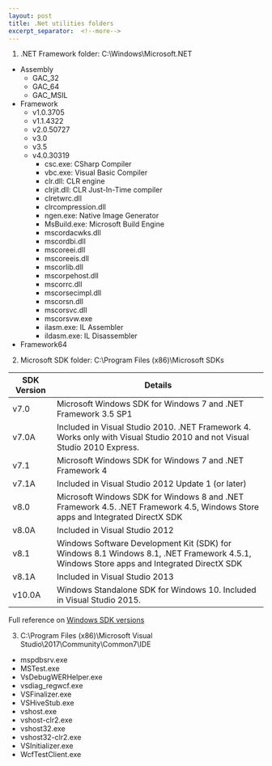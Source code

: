 ```yaml
---
layout: post
title: .Net utilities folders
excerpt_separator:  <!--more-->
---
```



1. .NET Framework folder: C:\Windows\Microsoft.NET

* Assembly
  * GAC_32
  * GAC_64
  * GAC_MSIL
* Framework
  * v1.0.3705
  * v1.1.4322
  * v2.0.50727
  * v3.0
  * v3.5
  * v4.0.30319
    * csc.exe: CSharp Compiler
    * vbc.exe: Visual Basic Compiler
    * clr.dll: CLR engine
    * clrjit.dll: CLR Just-In-Time compiler
    * clretwrc.dll
    * clrcompression.dll
    * ngen.exe: Native Image Generator
    * MsBuild.exe: Microsoft Build Engine
    * mscordacwks.dll
    * mscordbi.dll
    * mscoreei.dll
    * mscoreeis.dll
    * mscorlib.dll
    * mscorpehost.dll
    * mscorrc.dll
    * mscorsecimpl.dll
    * mscorsn.dll
    * mscorsvc.dll
    * mscorsvw.exe
    * ilasm.exe: IL Assembler
    * ildasm.exe: IL Disassembler
* Framework64

2. Microsoft SDK folder: C:\Program Files (x86)\Microsoft SDKs

| SDK Version |  Details |
| --- | --- |
| v7.0 | Microsoft Windows SDK for Windows 7 and .NET Framework 3.5 SP1 |
| v7.0A | Included in Visual Studio 2010. .NET Framework 4. Works only with Visual Studio 2010 and not Visual Studio 2010 Express. |
| v7.1 | Microsoft Windows SDK for Windows 7 and .NET Framework 4 |
| v7.1A | Included in Visual Studio 2012 Update 1 (or later) |
| v8.0 | Microsoft Windows SDK for Windows 8 and .NET Framework 4.5. .NET Framework 4.5, Windows Store apps and Integrated DirectX SDK |
| v8.0A | Included in Visual Studio 2012 |
| v8.1 | Windows Software Development Kit (SDK) for Windows 8.1 Windows 8.1, .NET Framework 4.5.1, Windows Store apps and Integrated DirectX SDK |
| v8.1A | Included in Visual Studio 2013 |
| v10.0A | Windows Standalone SDK for Windows 10. Included in Visual Studio 2015. |



Full reference on [Windows SDK versions](https://en.wikipedia.org/wiki/Microsoft_Windows_SDK)


3. C:\Program Files (x86)\Microsoft Visual Studio\2017\Community\Common7\IDE

* mspdbsrv.exe
* MSTest.exe
* VsDebugWERHelper.exe
* vsdiag_regwcf.exe
* VSFinalizer.exe
* VSHiveStub.exe
* vshost.exe
* vshost-clr2.exe
* vshost32.exe
* vshost32-clr2.exe
* VSInitializer.exe
* WcfTestClient.exe





